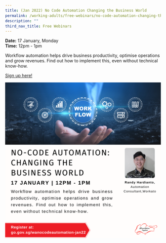 ```yaml
---
title: (Jan 2022) No Code Automation Changing the Business World
permalink: /working-adults/free-webinars/no-code-automation-changing-the-business-world-jan2022
description: ""
third_nav_title: Free Webinars
---
```


**Date:** 17 January, Monday
<br> **Time:** 12pm - 1pm

Workflow automation helps drive business productivity, optimise operations and grow revenues. Find out how to implement this, even without technical know-how.

[Sign up here! ](https://go.gov.sg/wanocodeautomation-jan22)

![No Code Automation workshop](/images/17-Jan-WA.png)